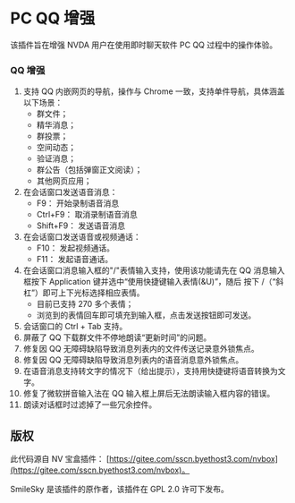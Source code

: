 # PC QQ 增强

该插件旨在增强 NVDA 用户在使用即时聊天软件 PC QQ 过程中的操作体验。

### QQ 增强
1. 支持 QQ 内嵌网页的导航，操作与 Chrome 一致，支持单件导航，具体涵盖以下场景：
    - 群文件；
    - 精华消息；
    - 群投票；
    - 空间动态；
    - 验证消息；
    - 群公告（包括弹窗正文阅读）；
    - 其他网页应用；
2. 在会话窗口发送语音消息：
    * F9： 开始录制语音消息
    * Ctrl+F9： 取消录制语音消息
    * Shift+F9： 发送语音消息
3. 在会话窗口发送语音或视频通话：
    * F10： 发起视频通话。
    * F11： 发起语音通话。
4. 在会话窗口消息输入框的"/"表情输入支持，使用该功能请先在 QQ 消息输入框按下 Application 键并选中“使用快捷键输入表情(&U)”，随后 按下 /（“斜杠”）即可上下光标选择相应表情。
    - 目前已支持 270 多个表情；
    - 浏览到的表情回车即可填充到输入框，点击发送按钮即可发送。
5. 会话窗口的 Ctrl + Tab 支持。
6. 屏蔽了 QQ 下载群文件不停地朗读“更新时间”的问题。
7. 修复因 QQ 无障碍缺陷导致消息列表内的文件传送记录意外锁焦点。
8. 修复因 QQ 无障碍缺陷导致消息列表内的语音消息意外锁焦点。
9. 在语音消息支持转文字的情况下（给出提示），支持用快捷键将语音转换为文字。
10. 修复了微软拼音输入法在 QQ 输入框上屏后无法朗读输入框内容的错误。
11. 朗读对话框时过滤掉了一些冗余控件。

## 版权

此代码源自 NV 宝盒插件： [https://gitee.com/sscn.byethost3.com/nvbox](https://gitee.com/sscn.byethost3.com/nvbox)。

SmileSky 是该插件的原作者，该插件在 GPL 2.0 许可下发布。
